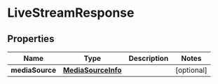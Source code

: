 

# LiveStreamResponse


## Properties

| Name | Type | Description | Notes |
|------------ | ------------- | ------------- | -------------|
|**mediaSource** | [**MediaSourceInfo**](MediaSourceInfo.md) |  |  [optional] |



